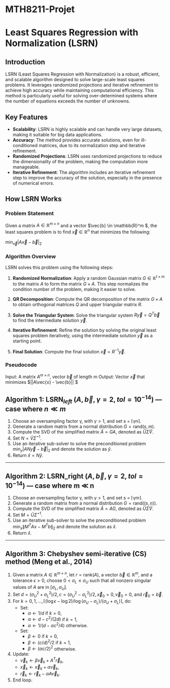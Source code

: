 # MTH8211-Projet

# Least Squares Regression with Normalization (LSRN)

## Introduction

LSRN (Least Squares Regression with Normalization) is a robust, efficient, and scalable algorithm designed to solve large-scale least squares problems. It leverages randomized projections and iterative refinement to achieve high accuracy while maintaining computational efficiency. This method is particularly useful for solving over-determined systems where the number of equations exceeds the number of unknowns.

## Key Features

- **Scalability**: LSRN is highly scalable and can handle very large datasets, making it suitable for big data applications.
- **Accuracy**: The method provides accurate solutions, even for ill-conditioned matrices, due to its normalization step and iterative refinement.
- **Randomized Projections**: LSRN uses randomized projections to reduce the dimensionality of the problem, making the computation more manageable.
- **Iterative Refinement**: The algorithm includes an iterative refinement step to improve the accuracy of the solution, especially in the presence of numerical errors.

## How LSRN Works

### Problem Statement

Given a matrix $A \in \mathbb{R}^{m \times n}$ and a vector $\vec{b} \in \mathbb{R}^m $, the least squares problem is to find $\vec{x} \in \mathbb{R}^n$ that minimizes the following:

$\min_{\vec{x}} \vert A\vec{x}- \vec{b} \vert_2$

### Algorithm Overview

LSRN solves this problem using the following steps:

1. **Randomized Normalization**: Apply a random Gaussian matrix $G \in \mathbb{R}^{t \times m}$ to the matrix $A$ to form the matrix $G \times A$. This step normalizes the condition number of the problem, making it easier to solve.
   
2. **QR Decomposition**: Compute the QR decomposition of the matrix $G \times A$ to obtain orthogonal matrices $Q$ and upper triangular matrix $R$.
   
3. **Solve the Triangular System**: Solve the triangular system $R \vec{y} = Q^T \vec{b}$ to find the intermediate solution $\vec{y}$.

4. **Iterative Refinement**: Refine the solution by solving the original least squares problem iteratively, using the intermediate solution $\vec{y}$ as a starting point.

5. **Final Solution**: Compute the final solution $\vec{x} = R^{-1} \vec{y}$.

### Pseudocode

Input: A matrix $A^{m \times n}$, vector $\vec{b}$ of length m
Output: Vector $\vec{x}$ that minimizes $||A\vec{x} - \vec{b}|| $
## Algorithm 1: $\text{LSRN}_{left}$ $(A, \vec{b}, γ = 2, tol = 10^{-14})$ — case where $n ≪ m$

1. Choose an oversampling factor γ, with $\gamma > 1$, and set s = ⌈γn⌉.
2. Generate a random matrix from a normal distribution $G = \text{rand}(s, m)$.
3. Compute the SVD of the simplified matrix $\tilde{A} = GA$, denoted as $\tilde{U} \tilde{\Sigma} \tilde{V}$.
4. Set $N = \tilde{V} \tilde{\Sigma}^{-1}$.
5. Use an iterative sub-solver to solve the preconditioned problem $\min_y \vert AN\vec{y} - \vec{b} \vert_2$ and denote the solution as $\hat{y}$.
6. Return $\hat{x} = N\hat{y}$.

---

## Algorithm 2: LSRN_right $(A, \vec{b}, γ = 2, tol = 10^{-14})$ — case where m ≪ n

1. Choose an oversampling factor γ, with $\gamma > 1$, and set s = ⌈γm⌉.
2. Generate a random matrix from a normal distribution $G = \text{rand}((s, n))$.
3. Compute the SVD of the simplified matrix $\tilde{A} = AG$, denoted as $\tilde{U} \tilde{\Sigma} \tilde{V}$.
4. Set $M = \tilde{U} \tilde{\Sigma}^{-1}$.
5. Use an iterative sub-solver to solve the preconditioned problem $\min_x \| M^T Ax - M^T b \|_2$ and denote the solution as $\hat{x}$.
6. Return $\hat{x}$.

---

## Algorithm 3: Chebyshev semi-iterative (CS) method (Meng et al., 2014)

1. Given a matrix $A \in \mathbb{R}^{m \times n}$, let $r = \text{rank}(A)$, a vector $\vec{b} \in \mathbb{R}^m$, and a tolerance $\epsilon > 0$, choose $0 < \sigma_L \leq \sigma_U$ such that all nonzero singular values of $A$ are in $[\sigma_L, \sigma_U]$.
2. Set $d = (\sigma_U^2 + \sigma_L^2) / 2, c = (\sigma_U^2 - \sigma_L^2) / 2 , \vec{x}_0 = 0, \vec{v}_0 = 0,$ and $\vec{r}_0 = \vec{b}$.
3. For $k = 0, 1, \dots, \lceil (\log \epsilon - \log 2) / \log(\sigma_U - \sigma_L) / (\sigma_U + \sigma_L) \rceil$, do:
   - Set:
     - $\alpha \leftarrow 1 / d$ if $k = 0$,
     - $\alpha \leftarrow d - c^2 / (2d)$ if $k = 1$,
     - $\alpha \leftarrow 1 / (d - \alpha c^2 / 4)$ otherwise.
   - Set:
     - $\beta \leftarrow 0$ if $k = 0$,
     - $\beta \leftarrow (c/d)^2 / 2$ if $k = 1$,
     - $\beta \leftarrow (\alpha c / 2)^2$ otherwise.
4. Update:
   - $\vec{v}_k \leftarrow \beta \vec{v}_k + A^T \vec{r}_k$,
   - $\vec{x}_k \leftarrow \vec{x}_k + \alpha \vec{v}_k$,
   - $\vec{r}_k \leftarrow \vec{r}_k - \alpha A \vec{v}_k$.
5. End loop.
